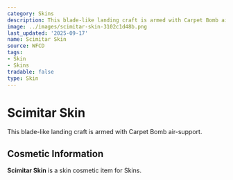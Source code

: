 ```yaml
---
category: Skins
description: This blade-like landing craft is armed with Carpet Bomb air-support.
image: ../images/scimitar-skin-3102c1d48b.png
last_updated: '2025-09-17'
name: Scimitar Skin
source: WFCD
tags:
- Skin
- Skins
tradable: false
type: Skin
---
```


# Scimitar Skin

This blade-like landing craft is armed with Carpet Bomb air-support.

## Cosmetic Information

**Scimitar Skin** is a skin cosmetic item for Skins.

